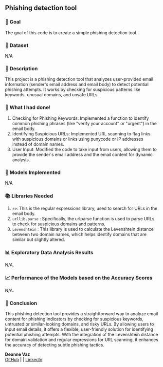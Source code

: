 ## **Phishing detection tool**

### 🎯 **Goal**

The goal of this code is to create a simple phishing detection tool. 

### 🧵 **Dataset**

N/A

### 🧾 **Description**

This project is a phishing detection tool that analyzes user-provided email information (sender's email address and email body) to detect potential phishing attempts. It works by checking for suspicious patterns like keywords, unusual domains, and unsafe URLs.

### 🧮 **What I had done!**

1. Checking for Phishing Keywords: Implemented a function to identify common phishing phrases (like "verify your account" or "urgent") in the email body.
2. Identifying Suspicious URLs: Implemented URL scanning to flag links with suspicious domains or links using punycode or IP addresses instead of domain names.
3. User Input: Modified the code to take input from users, allowing them to provide the sender's email address and the email content for dynamic analysis.

### 🚀 **Models Implemented**

N/A

### 📚 **Libraries Needed**

1. `re`: This is the regular expressions library, used to search for URLs in the email body.
2. `urllib.parse` : Specifically, the urlparse function is used to parse URLs to check for suspicious domains and patterns.
3. `Levenshtein` : This library is used to calculate the Levenshtein distance between two domain names, which helps identify domains that are similar but slightly altered.

### 📊 **Exploratory Data Analysis Results**

N/A. 

### 📈 **Performance of the Models based on the Accuracy Scores**

N/A. 

### 📢 **Conclusion**

This phishing detection tool provides a straightforward way to analyze email content for phishing indicators by checking for suspicious keywords, untrusted or similar-looking domains, and risky URLs. By allowing users to input email details, it offers a flexible, user-friendly solution for identifying potential phishing attempts. With the integration of the Levenshtein distance for domain validation and regular expressions for URL scanning, it enhances the accuracy of detecting subtle phishing tactics.

**Deanne Vaz**  
[GitHub](https://github.com/djv554) | | [LinkedIn](https://www.linkedin.com/in/deanne-vaz/)
